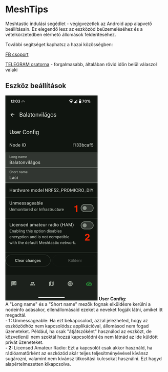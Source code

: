 # MeshTips
Meshtastic indulási segédlet - végigvezetlek az Android app alapvető beállításain. Ez elegendő lesz az eszközöd beüzemeléséhez és a vételkörzetedben elérhető állomások felderítéséhez.

További segítséget kaphatsz a hazai közösségben:

[FB csoport](https://www.facebook.com/groups/1756983494805627/)

[TELEGRAM csatorna](https://web.telegram.org/k/#@meshtastic1)  - forgalmasabb, általában rövid időn belül válaszol valaki

## Eszköz beállítások

<img src="./screenshots/userconf.png">
<strong> User Config: </strong> <br>
A "Long name" és a "Short name" mezők fognak elküldésre kerülni a nodeinfo adásakor, ellenállomásaid ezeket a neveket fogják látni, amiket itt megadtál. <br>
<strong> - 1: </strong> Unmessageable: Ha ezt bekapcsolod, azzal jelezheted, hogy az eszközödhöz nem kapcsolódsz applikációval, állomásod nem fogad üzeneteket. Például, ha csak "átjátszóként" használod az eszközt, de közvetlenül nem szoktál hozzá kapcsolódni és nem látnád az ide küldött privát üzeneteket. <br>
<strong> - 2: </strong> Licensed Amateur Radio: Ezt a kapcsolót csak akkor használd, ha rádióamatőrként az eszközöd akár teljes teljesítményévével kívánsz sugározni, valamint nem kívánsz titkosítási kulcsokat használni. Ezt hagyd alapértelmezetten kikapcsolva.

